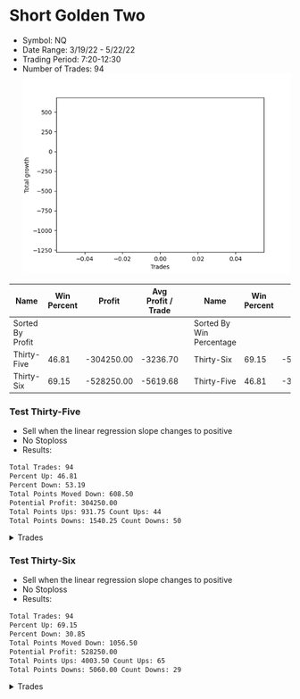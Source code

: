 # Short Golden Two 
- Symbol: NQ
- Date Range: 3/19/22 - 5/22/22
- Trading Period: 7:20-12:30
- Number of Trades: 94
![Plot](ShortGoldenTwoNQ.png)

| Name | Win Percent | Profit | Avg Profit / Trade |     | Name | Win Percent | Profit | Avg Profit / Trade |
| ---- | ----------- | ------ | ------------------ | --- | ---- | ----------- | ------ | ------------------ |
| Sorted By <br> Profit | | | | | Sorted By <br> Win Percentage ||||
| Thirty-Five | 46.81 | -304250.00 | -3236.70 |     | Thirty-Six | 69.15 | -528250.00 | -5619.68 |
| Thirty-Six | 69.15 | -528250.00 | -5619.68 |     | Thirty-Five | 46.81 | -304250.00 | -3236.70 |

### Test Thirty-Five
* Sell when the linear regression slope changes to positive
* No Stoploss
* Results:
```
Total Trades: 94
Percent Up: 46.81
Percent Down: 53.19
Total Points Moved Down: 608.50
Potential Profit: 304250.00
Total Points Ups: 931.75 Count Ups: 44
Total Points Downs: 1540.25 Count Downs: 50
```

<details><summary>Trades</summary>

<code>In: 2022-03-21 06:54:00		Out: 2022-03-21 07:00:05		Total Position Time: 06:05		Total Move Down: 19.00		Total to Date: 19.00</code> <br />
<code>In: 2022-03-21 10:17:00		Out: 2022-03-21 10:25:05		Total Position Time: 08:05		Total Move Down: 6.50		Total to Date: 25.50</code> <br />
<code>In: 2022-03-23 06:46:00		Out: 2022-03-23 06:55:05		Total Position Time: 09:05		Total Move Down: -13.75		Total to Date: 11.75</code> <br />
<code>In: 2022-03-23 11:34:00		Out: 2022-03-23 11:41:05		Total Position Time: 07:05		Total Move Down: -12.50		Total to Date: -0.75</code> <br />
<code>In: 2022-03-24 07:22:00		Out: 2022-03-24 07:25:05		Total Position Time: 03:05		Total Move Down: 4.50		Total to Date: 3.75</code> <br />
<code>In: 2022-03-25 06:46:00		Out: 2022-03-25 07:06:05		Total Position Time: 20:05		Total Move Down: 18.00		Total to Date: 21.75</code> <br />
<code>In: 2022-03-25 06:54:00		Out: 2022-03-25 07:06:05		Total Position Time: 12:05		Total Move Down: 39.75		Total to Date: 61.50</code> <br />
<code>In: 2022-03-25 06:58:00		Out: 2022-03-25 07:06:05		Total Position Time: 08:05		Total Move Down: -0.25		Total to Date: 61.25</code> <br />
<code>In: 2022-03-25 08:14:00		Out: 2022-03-25 08:19:05		Total Position Time: 05:05		Total Move Down: -0.50		Total to Date: 60.75</code> <br />
<code>In: 2022-03-28 07:24:00		Out: 2022-03-28 07:27:05		Total Position Time: 03:05		Total Move Down: 2.00		Total to Date: 62.75</code> <br />
<code>In: 2022-03-28 08:07:00		Out: 2022-03-28 08:12:05		Total Position Time: 05:05		Total Move Down: -21.25		Total to Date: 41.50</code> <br />
<code>In: 2022-03-28 08:27:00		Out: 2022-03-28 08:31:05		Total Position Time: 04:05		Total Move Down: -0.00		Total to Date: 41.50</code> <br />
<code>In: 2022-03-29 06:46:00		Out: 2022-03-29 06:48:05		Total Position Time: 02:05		Total Move Down: -1.75		Total to Date: 39.75</code> <br />
<code>In: 2022-03-29 09:42:00		Out: 2022-03-29 10:01:05		Total Position Time: 19:05		Total Move Down: -10.75		Total to Date: 29.00</code> <br />
<code>In: 2022-03-30 06:46:00		Out: 2022-03-30 07:00:05		Total Position Time: 14:05		Total Move Down: -13.75		Total to Date: 15.25</code> <br />
<code>In: 2022-03-30 07:11:00		Out: 2022-03-30 07:26:05		Total Position Time: 15:05		Total Move Down: -35.75		Total to Date: -20.50</code> <br />
<code>In: 2022-03-30 08:13:00		Out: 2022-03-30 08:16:05		Total Position Time: 03:05		Total Move Down: -18.50		Total to Date: -39.00</code> <br />
<code>In: 2022-03-31 06:46:00		Out: 2022-03-31 06:50:05		Total Position Time: 04:05		Total Move Down: 3.00		Total to Date: -36.00</code> <br />
<code>In: 2022-03-31 09:41:00		Out: 2022-03-31 10:03:05		Total Position Time: 22:05		Total Move Down: 8.25		Total to Date: -27.75</code> <br />
<code>In: 2022-04-01 06:46:00		Out: 2022-04-01 07:00:05		Total Position Time: 14:05		Total Move Down: 48.25		Total to Date: 20.50</code> <br />
<code>In: 2022-04-01 08:31:00		Out: 2022-04-01 08:48:05		Total Position Time: 17:05		Total Move Down: 29.25		Total to Date: 49.75</code> <br />
<code>In: 2022-04-05 06:46:00		Out: 2022-04-05 07:01:05		Total Position Time: 15:05		Total Move Down: 36.75		Total to Date: 86.50</code> <br />
<code>In: 2022-04-06 06:46:00		Out: 2022-04-06 06:55:05		Total Position Time: 09:05		Total Move Down: 32.00		Total to Date: 118.50</code> <br />
<code>In: 2022-04-07 06:51:00		Out: 2022-04-07 06:53:05		Total Position Time: 02:05		Total Move Down: -13.50		Total to Date: 105.00</code> <br />
<code>In: 2022-04-07 07:42:00		Out: 2022-04-07 07:52:05		Total Position Time: 10:05		Total Move Down: -17.75		Total to Date: 87.25</code> <br />
<code>In: 2022-04-08 06:46:00		Out: 2022-04-08 07:02:05		Total Position Time: 16:05		Total Move Down: 67.00		Total to Date: 154.25</code> <br />
<code>In: 2022-04-08 12:21:00		Out: 2022-04-08 12:30:05		Total Position Time: 09:05		Total Move Down: -8.50		Total to Date: 145.75</code> <br />
<code>In: 2022-04-08 06:46:00		Out: 2022-04-08 07:02:05		Total Position Time: 16:05		Total Move Down: 67.00		Total to Date: 212.75</code> <br />
<code>In: 2022-04-08 12:21:00		Out: 2022-04-08 12:30:05		Total Position Time: 09:05		Total Move Down: -8.50		Total to Date: 204.25</code> <br />
<code>In: 2022-04-11 06:46:00		Out: 2022-04-11 07:03:05		Total Position Time: 17:05		Total Move Down: -8.00		Total to Date: 196.25</code> <br />
<code>In: 2022-04-11 07:22:00		Out: 2022-04-11 07:32:05		Total Position Time: 10:05		Total Move Down: 24.00		Total to Date: 220.25</code> <br />
<code>In: 2022-04-12 06:46:00		Out: 2022-04-12 06:59:05		Total Position Time: 13:05		Total Move Down: -82.50		Total to Date: 137.75</code> <br />
<code>In: 2022-04-12 07:50:00		Out: 2022-04-12 07:58:05		Total Position Time: 08:05		Total Move Down: -11.50		Total to Date: 126.25</code> <br />
<code>In: 2022-04-14 06:46:00		Out: 2022-04-14 06:58:05		Total Position Time: 12:05		Total Move Down: 27.50		Total to Date: 153.75</code> <br />
<code>In: 2022-04-18 06:46:00		Out: 2022-04-18 06:59:05		Total Position Time: 13:05		Total Move Down: 20.00		Total to Date: 173.75</code> <br />
<code>In: 2022-04-18 08:48:00		Out: 2022-04-18 08:54:05		Total Position Time: 06:05		Total Move Down: -2.25		Total to Date: 171.50</code> <br />
<code>In: 2022-04-20 06:46:00		Out: 2022-04-20 06:58:05		Total Position Time: 12:05		Total Move Down: 50.75		Total to Date: 222.25</code> <br />
<code>In: 2022-04-21 06:59:00		Out: 2022-04-21 07:06:05		Total Position Time: 07:05		Total Move Down: 24.50		Total to Date: 246.75</code> <br />
<code>In: 2022-04-22 06:46:00		Out: 2022-04-22 06:48:05		Total Position Time: 02:05		Total Move Down: 14.25		Total to Date: 261.00</code> <br />
<code>In: 2022-04-22 07:16:00		Out: 2022-04-22 07:29:05		Total Position Time: 13:05		Total Move Down: 66.50		Total to Date: 327.50</code> <br />
<code>In: 2022-04-25 06:47:00		Out: 2022-04-25 06:51:05		Total Position Time: 04:05		Total Move Down: -95.00		Total to Date: 232.50</code> <br />
<code>In: 2022-04-25 07:00:00		Out: 2022-04-25 07:06:05		Total Position Time: 06:05		Total Move Down: -1.00		Total to Date: 231.50</code> <br />
<code>In: 2022-04-25 08:54:00		Out: 2022-04-25 09:06:05		Total Position Time: 12:05		Total Move Down: -46.50		Total to Date: 185.00</code> <br />
<code>In: 2022-04-26 06:46:00		Out: 2022-04-26 06:49:05		Total Position Time: 03:05		Total Move Down: -16.50		Total to Date: 168.50</code> <br />
<code>In: 2022-04-27 07:13:00		Out: 2022-04-27 07:22:05		Total Position Time: 09:05		Total Move Down: -10.75		Total to Date: 157.75</code> <br />
<code>In: 2022-04-28 06:46:00		Out: 2022-04-28 06:54:05		Total Position Time: 08:05		Total Move Down: 6.50		Total to Date: 164.25</code> <br />
<code>In: 2022-04-28 08:52:00		Out: 2022-04-28 08:58:05		Total Position Time: 06:05		Total Move Down: 11.50		Total to Date: 175.75</code> <br />
<code>In: 2022-04-28 08:57:00		Out: 2022-04-28 09:01:05		Total Position Time: 04:05		Total Move Down: -7.50		Total to Date: 168.25</code> <br />
<code>In: 2022-04-29 06:48:00		Out: 2022-04-29 06:50:05		Total Position Time: 02:05		Total Move Down: -45.50		Total to Date: 122.75</code> <br />
<code>In: 2022-04-29 07:26:00		Out: 2022-04-29 07:31:05		Total Position Time: 05:05		Total Move Down: 31.50		Total to Date: 154.25</code> <br />
<code>In: 2022-05-02 08:53:00		Out: 2022-05-02 09:11:05		Total Position Time: 18:05		Total Move Down: -6.25		Total to Date: 148.00</code> <br />
<code>In: 2022-05-02 09:48:00		Out: 2022-05-02 09:50:05		Total Position Time: 02:05		Total Move Down: 9.25		Total to Date: 157.25</code> <br />
<code>In: 2022-05-03 06:46:00		Out: 2022-05-03 06:51:05		Total Position Time: 05:05		Total Move Down: -42.25		Total to Date: 115.00</code> <br />
<code>In: 2022-05-03 07:53:00		Out: 2022-05-03 08:03:05		Total Position Time: 10:05		Total Move Down: -27.50		Total to Date: 87.50</code> <br />
<code>In: 2022-05-04 06:46:00		Out: 2022-05-04 06:51:05		Total Position Time: 05:05		Total Move Down: 15.00		Total to Date: 102.50</code> <br />
<code>In: 2022-05-05 06:46:00		Out: 2022-05-05 07:15:05		Total Position Time: 29:05		Total Move Down: 145.75		Total to Date: 248.25</code> <br />
<code>In: 2022-05-06 06:46:00		Out: 2022-05-06 06:59:05		Total Position Time: 13:05		Total Move Down: 60.25		Total to Date: 308.50</code> <br />
<code>In: 2022-05-06 12:09:00		Out: 2022-05-06 12:13:05		Total Position Time: 04:05		Total Move Down: -17.50		Total to Date: 291.00</code> <br />
<code>In: 2022-05-09 06:50:00		Out: 2022-05-09 06:53:05		Total Position Time: 03:05		Total Move Down: -22.75		Total to Date: 268.25</code> <br />
<code>In: 2022-05-10 06:46:00		Out: 2022-05-10 06:54:05		Total Position Time: 08:05		Total Move Down: -19.00		Total to Date: 249.25</code> <br />
<code>In: 2022-05-10 07:40:00		Out: 2022-05-10 07:56:05		Total Position Time: 16:05		Total Move Down: 80.75		Total to Date: 330.00</code> <br />
<code>In: 2022-05-11 08:21:00		Out: 2022-05-11 08:24:05		Total Position Time: 03:05		Total Move Down: -28.75		Total to Date: 301.25</code> <br />
<code>In: 2022-05-12 06:46:00		Out: 2022-05-12 07:04:05		Total Position Time: 18:05		Total Move Down: -1.00		Total to Date: 300.25</code> <br />
<code>In: 2022-05-12 10:45:00		Out: 2022-05-12 10:47:05		Total Position Time: 02:05		Total Move Down: 13.25		Total to Date: 313.50</code> <br />
<code>In: 2022-05-16 06:49:00		Out: 2022-05-16 06:54:05		Total Position Time: 05:05		Total Move Down: -46.00		Total to Date: 267.50</code> <br />
<code>In: 2022-05-16 08:00:00		Out: 2022-05-16 08:06:05		Total Position Time: 06:05		Total Move Down: 0.75		Total to Date: 268.25</code> <br />
<code>In: 2022-05-17 06:52:00		Out: 2022-05-17 06:58:05		Total Position Time: 06:05		Total Move Down: 14.50		Total to Date: 282.75</code> <br />
<code>In: 2022-05-18 06:46:00		Out: 2022-05-18 06:49:05		Total Position Time: 03:05		Total Move Down: 9.25		Total to Date: 292.00</code> <br />
<code>In: 2022-05-19 06:47:00		Out: 2022-05-19 06:55:05		Total Position Time: 08:05		Total Move Down: -22.25		Total to Date: 269.75</code> <br />
<code>In: 2022-05-20 06:49:00		Out: 2022-05-20 06:56:05		Total Position Time: 07:05		Total Move Down: 6.50		Total to Date: 276.25</code> <br />
<code>In: 2022-05-23 07:05:00		Out: 2022-05-23 07:08:05		Total Position Time: 03:05		Total Move Down: 1.50		Total to Date: 277.75</code> <br />
<code>In: 2022-05-24 06:46:00		Out: 2022-05-24 06:53:05		Total Position Time: 07:05		Total Move Down: 2.25		Total to Date: 280.00</code> <br />
<code>In: 2022-05-24 10:25:00		Out: 2022-05-24 10:28:05		Total Position Time: 03:05		Total Move Down: -2.75		Total to Date: 277.25</code> <br />
<code>In: 2022-05-25 06:54:00		Out: 2022-05-25 06:56:05		Total Position Time: 02:05		Total Move Down: -37.50		Total to Date: 239.75</code> <br />
<code>In: 2022-05-25 07:08:00		Out: 2022-05-25 07:14:05		Total Position Time: 06:05		Total Move Down: -38.00		Total to Date: 201.75</code> <br />
<code>In: 2022-05-31 06:46:00		Out: 2022-05-31 06:57:05		Total Position Time: 11:05		Total Move Down: 2.25		Total to Date: 204.00</code> <br />
<code>In: 2022-06-01 06:46:00		Out: 2022-06-01 06:52:05		Total Position Time: 06:05		Total Move Down: 6.50		Total to Date: 210.50</code> <br />
<code>In: 2022-06-01 06:51:00		Out: 2022-06-01 07:01:05		Total Position Time: 10:05		Total Move Down: 22.50		Total to Date: 233.00</code> <br />
<code>In: 2022-06-01 07:10:00		Out: 2022-06-01 07:25:05		Total Position Time: 15:05		Total Move Down: 67.50		Total to Date: 300.50</code> <br />
<code>In: 2022-06-03 06:46:00		Out: 2022-06-03 06:50:05		Total Position Time: 04:05		Total Move Down: -39.25		Total to Date: 261.25</code> <br />
<code>In: 2022-06-03 07:28:00		Out: 2022-06-03 07:33:05		Total Position Time: 05:05		Total Move Down: 13.00		Total to Date: 274.25</code> <br />
<code>In: 2022-06-06 06:46:00		Out: 2022-06-06 06:55:05		Total Position Time: 09:05		Total Move Down: 3.50		Total to Date: 277.75</code> <br />
<code>In: 2022-06-06 08:27:00		Out: 2022-06-06 08:40:05		Total Position Time: 13:05		Total Move Down: 7.50		Total to Date: 285.25</code> <br />
<code>In: 2022-06-08 09:41:00		Out: 2022-06-08 09:50:05		Total Position Time: 09:05		Total Move Down: 4.25		Total to Date: 289.50</code> <br />
<code>In: 2022-06-09 06:46:00		Out: 2022-06-09 06:49:05		Total Position Time: 03:05		Total Move Down: -49.25		Total to Date: 240.25</code> <br />
<code>In: 2022-06-09 08:25:00		Out: 2022-06-09 08:34:05		Total Position Time: 09:05		Total Move Down: 3.75		Total to Date: 244.00</code> <br />
<code>In: 2022-06-10 06:46:00		Out: 2022-06-10 07:01:05		Total Position Time: 15:05		Total Move Down: 132.75		Total to Date: 376.75</code> <br />
<code>In: 2022-06-10 06:50:00		Out: 2022-06-10 07:01:05		Total Position Time: 11:05		Total Move Down: 97.00		Total to Date: 473.75</code> <br />
<code>In: 2022-06-13 06:46:00		Out: 2022-06-13 06:52:05		Total Position Time: 06:05		Total Move Down: 48.75		Total to Date: 522.50</code> <br />
<code>In: 2022-06-14 06:46:00		Out: 2022-06-14 06:49:05		Total Position Time: 03:05		Total Move Down: -9.75		Total to Date: 512.75</code> <br />
<code>In: 2022-06-14 07:17:00		Out: 2022-06-14 07:24:05		Total Position Time: 07:05		Total Move Down: -2.25		Total to Date: 510.50</code> <br />
<code>In: 2022-06-14 11:58:00		Out: 2022-06-14 12:22:05		Total Position Time: 24:05		Total Move Down: 48.00		Total to Date: 558.50</code> <br />
<code>In: 2022-06-15 07:47:00		Out: 2022-06-15 07:49:05		Total Position Time: 02:05		Total Move Down: -15.75		Total to Date: 542.75</code> <br />
<code>In: 2022-06-16 06:46:00		Out: 2022-06-16 07:03:05		Total Position Time: 17:05		Total Move Down: 65.75		Total to Date: 608.50</code> <br />


</details>

### Test Thirty-Six
* Sell when the linear regression slope changes to positive
* No Stoploss
* Results:
```
Total Trades: 94
Percent Up: 69.15
Percent Down: 30.85
Total Points Moved Down: 1056.50
Potential Profit: 528250.00
Total Points Ups: 4003.50 Count Ups: 65
Total Points Downs: 5060.00 Count Downs: 29
```

<details><summary>Trades</summary>

<code>In: 2022-03-21 06:54:00		Out: 2022-03-21 08:33:05		Total Position Time: 99:05		Total Move Down: -88.50		Total to Date: -88.50</code> <br />
<code>In: 2022-03-21 10:17:00		Out: 2022-03-21 12:31:00		Total Position Time: 134:00		Total Move Down: -98.25		Total to Date: -186.75</code> <br />
<code>In: 2022-03-23 06:46:00		Out: 2022-03-23 07:12:05		Total Position Time: 26:05		Total Move Down: -39.75		Total to Date: -226.50</code> <br />
<code>In: 2022-03-23 11:34:00		Out: 2022-03-23 12:31:00		Total Position Time: 57:00		Total Move Down: -1.75		Total to Date: -228.25</code> <br />
<code>In: 2022-03-24 07:22:00		Out: 2022-03-24 07:56:05		Total Position Time: 34:05		Total Move Down: -65.75		Total to Date: -294.00</code> <br />
<code>In: 2022-03-25 06:46:00		Out: 2022-03-25 06:53:05		Total Position Time: 07:05		Total Move Down: -14.50		Total to Date: -308.50</code> <br />
<code>In: 2022-03-25 06:54:00		Out: 2022-03-25 06:55:05		Total Position Time: 01:05		Total Move Down: -11.00		Total to Date: -319.50</code> <br />
<code>In: 2022-03-25 06:58:00		Out: 2022-03-25 07:38:05		Total Position Time: 40:05		Total Move Down: -78.00		Total to Date: -397.50</code> <br />
<code>In: 2022-03-25 08:14:00		Out: 2022-03-25 12:31:00		Total Position Time: 257:00		Total Move Down: -5.75		Total to Date: -403.25</code> <br />
<code>In: 2022-03-28 07:24:00		Out: 2022-03-28 08:02:05		Total Position Time: 38:05		Total Move Down: -29.25		Total to Date: -432.50</code> <br />
<code>In: 2022-03-28 08:07:00		Out: 2022-03-28 08:19:05		Total Position Time: 12:05		Total Move Down: -19.00		Total to Date: -451.50</code> <br />
<code>In: 2022-03-28 08:27:00		Out: 2022-03-28 11:53:05		Total Position Time: 206:05		Total Move Down: -85.75		Total to Date: -537.25</code> <br />
<code>In: 2022-03-29 06:46:00		Out: 2022-03-29 09:03:05		Total Position Time: 137:05		Total Move Down: 47.00		Total to Date: -490.25</code> <br />
<code>In: 2022-03-29 09:42:00		Out: 2022-03-29 10:53:05		Total Position Time: 71:05		Total Move Down: -79.00		Total to Date: -569.25</code> <br />
<code>In: 2022-03-30 06:46:00		Out: 2022-03-30 06:51:05		Total Position Time: 05:05		Total Move Down: -19.50		Total to Date: -588.75</code> <br />
<code>In: 2022-03-30 07:11:00		Out: 2022-03-30 07:13:05		Total Position Time: 02:05		Total Move Down: -6.25		Total to Date: -595.00</code> <br />
<code>In: 2022-03-30 08:13:00		Out: 2022-03-30 12:31:00		Total Position Time: 258:00		Total Move Down: 73.25		Total to Date: -521.75</code> <br />
<code>In: 2022-03-31 06:46:00		Out: 2022-03-31 07:36:05		Total Position Time: 50:05		Total Move Down: -46.50		Total to Date: -568.25</code> <br />
<code>In: 2022-03-31 09:41:00		Out: 2022-03-31 12:31:00		Total Position Time: 170:00		Total Move Down: 19.25		Total to Date: -549.00</code> <br />
<code>In: 2022-04-01 06:46:00		Out: 2022-04-01 08:05:05		Total Position Time: 79:05		Total Move Down: -7.00		Total to Date: -556.00</code> <br />
<code>In: 2022-04-01 08:31:00		Out: 2022-04-01 12:31:00		Total Position Time: 240:00		Total Move Down: 44.50		Total to Date: -511.50</code> <br />
<code>In: 2022-04-05 06:46:00		Out: 2022-04-05 12:31:00		Total Position Time: 345:00		Total Move Down: 289.00		Total to Date: -222.50</code> <br />
<code>In: 2022-04-06 06:46:00		Out: 2022-04-06 12:20:05		Total Position Time: 334:05		Total Move Down: -16.00		Total to Date: -238.50</code> <br />
<code>In: 2022-04-07 06:51:00		Out: 2022-04-07 06:57:05		Total Position Time: 06:05		Total Move Down: -50.75		Total to Date: -289.25</code> <br />
<code>In: 2022-04-07 07:42:00		Out: 2022-04-07 12:30:05		Total Position Time: 288:05		Total Move Down: -124.25		Total to Date: -413.50</code> <br />
<code>In: 2022-04-08 06:46:00		Out: 2022-04-08 07:43:05		Total Position Time: 57:05		Total Move Down: 1.00		Total to Date: -412.50</code> <br />
<code>In: 2022-04-08 12:21:00		Out: 2022-04-08 12:31:00		Total Position Time: 10:00		Total Move Down: -7.25		Total to Date: -419.75</code> <br />
<code>In: 2022-04-08 06:46:00		Out: 2022-04-08 07:43:05		Total Position Time: 57:05		Total Move Down: 1.00		Total to Date: -418.75</code> <br />
<code>In: 2022-04-08 12:21:00		Out: 2022-04-08 12:31:00		Total Position Time: 10:00		Total Move Down: -7.25		Total to Date: -426.00</code> <br />
<code>In: 2022-04-11 06:46:00		Out: 2022-04-11 06:48:05		Total Position Time: 02:05		Total Move Down: -19.50		Total to Date: -445.50</code> <br />
<code>In: 2022-04-11 07:22:00		Out: 2022-04-11 12:31:00		Total Position Time: 309:00		Total Move Down: 71.25		Total to Date: -374.25</code> <br />
<code>In: 2022-04-12 06:46:00		Out: 2022-04-12 06:47:05		Total Position Time: 01:05		Total Move Down: -22.75		Total to Date: -397.00</code> <br />
<code>In: 2022-04-12 07:50:00		Out: 2022-04-12 12:31:00		Total Position Time: 281:00		Total Move Down: 210.00		Total to Date: -187.00</code> <br />
<code>In: 2022-04-14 06:46:00		Out: 2022-04-14 12:31:00		Total Position Time: 345:00		Total Move Down: 218.75		Total to Date: 31.75</code> <br />
<code>In: 2022-04-18 06:46:00		Out: 2022-04-18 07:14:05		Total Position Time: 28:05		Total Move Down: -65.00		Total to Date: -33.25</code> <br />
<code>In: 2022-04-18 08:48:00		Out: 2022-04-18 11:52:05		Total Position Time: 184:05		Total Move Down: -103.50		Total to Date: -136.75</code> <br />
<code>In: 2022-04-20 06:46:00		Out: 2022-04-20 12:31:00		Total Position Time: 345:00		Total Move Down: 98.00		Total to Date: -38.75</code> <br />
<code>In: 2022-04-21 06:59:00		Out: 2022-04-21 12:31:00		Total Position Time: 332:00		Total Move Down: 456.75		Total to Date: 418.00</code> <br />
<code>In: 2022-04-22 06:46:00		Out: 2022-04-22 07:11:05		Total Position Time: 25:05		Total Move Down: -48.00		Total to Date: 370.00</code> <br />
<code>In: 2022-04-22 07:16:00		Out: 2022-04-22 12:31:00		Total Position Time: 315:00		Total Move Down: 198.75		Total to Date: 568.75</code> <br />
<code>In: 2022-04-25 06:47:00		Out: 2022-04-25 06:57:05		Total Position Time: 10:05		Total Move Down: -63.25		Total to Date: 505.50</code> <br />
<code>In: 2022-04-25 07:00:00		Out: 2022-04-25 07:27:05		Total Position Time: 27:05		Total Move Down: -135.50		Total to Date: 370.00</code> <br />
<code>In: 2022-04-25 08:54:00		Out: 2022-04-25 09:41:05		Total Position Time: 47:05		Total Move Down: -97.75		Total to Date: 272.25</code> <br />
<code>In: 2022-04-26 06:46:00		Out: 2022-04-26 12:31:00		Total Position Time: 345:00		Total Move Down: 258.50		Total to Date: 530.75</code> <br />
<code>In: 2022-04-27 07:13:00		Out: 2022-04-27 09:24:05		Total Position Time: 131:05		Total Move Down: -185.00		Total to Date: 345.75</code> <br />
<code>In: 2022-04-28 06:46:00		Out: 2022-04-28 08:39:05		Total Position Time: 113:05		Total Move Down: -21.25		Total to Date: 324.50</code> <br />
<code>In: 2022-04-28 08:52:00		Out: 2022-04-28 08:54:05		Total Position Time: 02:05		Total Move Down: 8.25		Total to Date: 332.75</code> <br />
<code>In: 2022-04-28 08:57:00		Out: 2022-04-28 09:16:05		Total Position Time: 19:05		Total Move Down: -56.50		Total to Date: 276.25</code> <br />
<code>In: 2022-04-29 06:48:00		Out: 2022-04-29 06:53:05		Total Position Time: 05:05		Total Move Down: -50.00		Total to Date: 226.25</code> <br />
<code>In: 2022-04-29 07:26:00		Out: 2022-04-29 12:31:00		Total Position Time: 305:00		Total Move Down: 324.50		Total to Date: 550.75</code> <br />
<code>In: 2022-05-02 08:53:00		Out: 2022-05-02 09:34:05		Total Position Time: 41:05		Total Move Down: -53.75		Total to Date: 497.00</code> <br />
<code>In: 2022-05-02 09:48:00		Out: 2022-05-02 12:31:00		Total Position Time: 163:00		Total Move Down: -146.75		Total to Date: 350.25</code> <br />
<code>In: 2022-05-03 06:46:00		Out: 2022-05-03 07:00:05		Total Position Time: 14:05		Total Move Down: -147.75		Total to Date: 202.50</code> <br />
<code>In: 2022-05-03 07:53:00		Out: 2022-05-03 08:11:05		Total Position Time: 18:05		Total Move Down: -85.75		Total to Date: 116.75</code> <br />
<code>In: 2022-05-04 06:46:00		Out: 2022-05-04 10:06:05		Total Position Time: 200:05		Total Move Down: -25.25		Total to Date: 91.50</code> <br />
<code>In: 2022-05-05 06:46:00		Out: 2022-05-05 12:31:00		Total Position Time: 345:00		Total Move Down: 529.25		Total to Date: 620.75</code> <br />
<code>In: 2022-05-06 06:46:00		Out: 2022-05-06 07:21:05		Total Position Time: 35:05		Total Move Down: -154.75		Total to Date: 466.00</code> <br />
<code>In: 2022-05-06 12:09:00		Out: 2022-05-06 12:31:00		Total Position Time: 22:00		Total Move Down: -29.00		Total to Date: 437.00</code> <br />
<code>In: 2022-05-09 06:50:00		Out: 2022-05-09 12:31:00		Total Position Time: 341:00		Total Move Down: 222.00		Total to Date: 659.00</code> <br />
<code>In: 2022-05-10 06:46:00		Out: 2022-05-10 07:09:05		Total Position Time: 23:05		Total Move Down: -150.25		Total to Date: 508.75</code> <br />
<code>In: 2022-05-10 07:40:00		Out: 2022-05-10 11:38:05		Total Position Time: 238:05		Total Move Down: -58.75		Total to Date: 450.00</code> <br />
<code>In: 2022-05-11 08:21:00		Out: 2022-05-11 12:31:00		Total Position Time: 250:00		Total Move Down: 216.25		Total to Date: 666.25</code> <br />
<code>In: 2022-05-12 06:46:00		Out: 2022-05-12 06:49:05		Total Position Time: 03:05		Total Move Down: -91.25		Total to Date: 575.00</code> <br />
<code>In: 2022-05-12 10:45:00		Out: 2022-05-12 12:31:00		Total Position Time: 106:00		Total Move Down: -70.25		Total to Date: 504.75</code> <br />
<code>In: 2022-05-16 06:49:00		Out: 2022-05-16 07:16:05		Total Position Time: 27:05		Total Move Down: -106.75		Total to Date: 398.00</code> <br />
<code>In: 2022-05-16 08:00:00		Out: 2022-05-16 10:40:05		Total Position Time: 160:05		Total Move Down: -123.00		Total to Date: 275.00</code> <br />
<code>In: 2022-05-17 06:52:00		Out: 2022-05-17 09:45:05		Total Position Time: 173:05		Total Move Down: -11.50		Total to Date: 263.50</code> <br />
<code>In: 2022-05-18 06:46:00		Out: 2022-05-18 12:31:00		Total Position Time: 345:00		Total Move Down: 426.25		Total to Date: 689.75</code> <br />
<code>In: 2022-05-19 06:47:00		Out: 2022-05-19 07:08:05		Total Position Time: 21:05		Total Move Down: -101.75		Total to Date: 588.00</code> <br />
<code>In: 2022-05-20 06:49:00		Out: 2022-05-20 12:31:00		Total Position Time: 342:00		Total Move Down: 323.50		Total to Date: 911.50</code> <br />
<code>In: 2022-05-23 07:05:00		Out: 2022-05-23 07:44:05		Total Position Time: 39:05		Total Move Down: -95.50		Total to Date: 816.00</code> <br />
<code>In: 2022-05-24 06:46:00		Out: 2022-05-24 09:27:05		Total Position Time: 161:05		Total Move Down: -0.25		Total to Date: 815.75</code> <br />
<code>In: 2022-05-24 10:25:00		Out: 2022-05-24 10:43:05		Total Position Time: 18:05		Total Move Down: -72.50		Total to Date: 743.25</code> <br />
<code>In: 2022-05-25 06:54:00		Out: 2022-05-25 07:02:05		Total Position Time: 08:05		Total Move Down: -27.25		Total to Date: 716.00</code> <br />
<code>In: 2022-05-25 07:08:00		Out: 2022-05-25 07:17:05		Total Position Time: 09:05		Total Move Down: -45.25		Total to Date: 670.75</code> <br />
<code>In: 2022-05-31 06:46:00		Out: 2022-05-31 07:43:05		Total Position Time: 57:05		Total Move Down: -47.75		Total to Date: 623.00</code> <br />
<code>In: 2022-06-01 06:46:00		Out: 2022-06-01 06:54:05		Total Position Time: 08:05		Total Move Down: -7.50		Total to Date: 615.50</code> <br />
<code>In: 2022-06-01 06:51:00		Out: 2022-06-01 06:54:05		Total Position Time: 03:05		Total Move Down: -22.50		Total to Date: 593.00</code> <br />
<code>In: 2022-06-01 07:10:00		Out: 2022-06-01 12:31:00		Total Position Time: 321:00		Total Move Down: 113.25		Total to Date: 706.25</code> <br />
<code>In: 2022-06-03 06:46:00		Out: 2022-06-03 07:03:05		Total Position Time: 17:05		Total Move Down: -101.00		Total to Date: 605.25</code> <br />
<code>In: 2022-06-03 07:28:00		Out: 2022-06-03 12:31:00		Total Position Time: 303:00		Total Move Down: 110.00		Total to Date: 715.25</code> <br />
<code>In: 2022-06-06 06:46:00		Out: 2022-06-06 07:06:05		Total Position Time: 20:05		Total Move Down: -79.75		Total to Date: 635.50</code> <br />
<code>In: 2022-06-06 08:27:00		Out: 2022-06-06 12:31:00		Total Position Time: 244:00		Total Move Down: 89.00		Total to Date: 724.50</code> <br />
<code>In: 2022-06-08 09:41:00		Out: 2022-06-08 12:31:00		Total Position Time: 170:00		Total Move Down: -6.75		Total to Date: 717.75</code> <br />
<code>In: 2022-06-09 06:46:00		Out: 2022-06-09 06:53:05		Total Position Time: 07:05		Total Move Down: -97.00		Total to Date: 620.75</code> <br />
<code>In: 2022-06-09 08:25:00		Out: 2022-06-09 12:31:00		Total Position Time: 246:00		Total Move Down: 215.50		Total to Date: 836.25</code> <br />
<code>In: 2022-06-10 06:46:00		Out: 2022-06-10 06:47:05		Total Position Time: 01:05		Total Move Down: 22.00		Total to Date: 858.25</code> <br />
<code>In: 2022-06-10 06:50:00		Out: 2022-06-10 12:31:00		Total Position Time: 341:00		Total Move Down: 83.00		Total to Date: 941.25</code> <br />
<code>In: 2022-06-13 06:46:00		Out: 2022-06-13 12:31:00		Total Position Time: 345:00		Total Move Down: 246.00		Total to Date: 1187.25</code> <br />
<code>In: 2022-06-14 06:46:00		Out: 2022-06-14 07:05:05		Total Position Time: 19:05		Total Move Down: -92.25		Total to Date: 1095.00</code> <br />
<code>In: 2022-06-14 07:17:00		Out: 2022-06-14 10:21:05		Total Position Time: 184:05		Total Move Down: -102.00		Total to Date: 993.00</code> <br />
<code>In: 2022-06-14 11:58:00		Out: 2022-06-14 12:31:00		Total Position Time: 33:00		Total Move Down: -14.75		Total to Date: 978.25</code> <br />
<code>In: 2022-06-15 07:47:00		Out: 2022-06-15 09:11:05		Total Position Time: 84:05		Total Move Down: -66.00		Total to Date: 912.25</code> <br />
<code>In: 2022-06-16 06:46:00		Out: 2022-06-16 12:31:00		Total Position Time: 345:00		Total Move Down: 144.25		Total to Date: 1056.50</code> <br />


</details>
